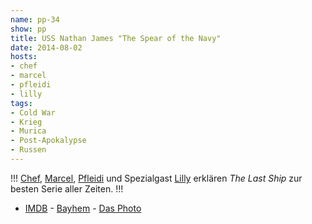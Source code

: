 ```yaml
---
name: pp-34
show: pp
title: USS Nathan James "The Spear of the Navy"
date: 2014-08-02
hosts:
- chef
- marcel
- pfleidi
- lilly
tags:
- Cold War
- Krieg
- Murica
- Post-Apokalypse
- Russen
---
```

!!!
[Chef](https://twitter.com/grischder), [Marcel](https://twitter.com/sirmarcel), [Pfleidi](https://twitter.com/pfleidi) und Spezialgast [Lilly](https://twitter.com/dielilly) erklären _The Last Ship_ zur besten Serie aller Zeiten.
!!!
- [IMDB](http://www.imdb.com/title/tt2402207) - [Bayhem](http://www.youtube.com/watch?v=2THVvshvq0Q) - [Das Photo](http://www.imdb.com/media/rm1835582208/tt2402207?ref_=tt_pv_md_4)
